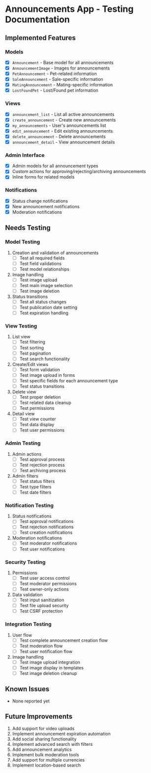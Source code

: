 # Announcements App - Testing Documentation

## Implemented Features

### Models
- [x] `Announcement` - Base model for all announcements
- [x] `AnnouncementImage` - Images for announcements
- [x] `PetAnnouncement` - Pet-related information
- [x] `SaleAnnouncement` - Sale-specific information
- [x] `MatingAnnouncement` - Mating-specific information
- [x] `LostFoundPet` - Lost/Found pet information

### Views
- [x] `announcement_list` - List all active announcements
- [x] `create_announcement` - Create new announcements
- [x] `my_announcements` - User's announcements list
- [x] `edit_announcement` - Edit existing announcements
- [x] `delete_announcement` - Delete announcements
- [x] `announcement_detail` - View announcement details

### Admin Interface
- [x] Admin models for all announcement types
- [x] Custom actions for approving/rejecting/archiving announcements
- [x] Inline forms for related models

### Notifications
- [x] Status change notifications
- [x] New announcement notifications
- [x] Moderation notifications

## Needs Testing

### Model Testing
1. Creation and validation of announcements
   - [ ] Test all required fields
   - [ ] Test field validations
   - [ ] Test model relationships

2. Image handling
   - [ ] Test image upload
   - [ ] Test main image selection
   - [ ] Test image deletion

3. Status transitions
   - [ ] Test all status changes
   - [ ] Test publication date setting
   - [ ] Test expiration handling

### View Testing
1. List view
   - [ ] Test filtering
   - [ ] Test sorting
   - [ ] Test pagination
   - [ ] Test search functionality

2. Create/Edit views
   - [ ] Test form validation
   - [ ] Test image upload in forms
   - [ ] Test specific fields for each announcement type
   - [ ] Test status transitions

3. Delete view
   - [ ] Test proper deletion
   - [ ] Test related data cleanup
   - [ ] Test permissions

4. Detail view
   - [ ] Test view counter
   - [ ] Test data display
   - [ ] Test user permissions

### Admin Testing
1. Admin actions
   - [ ] Test approval process
   - [ ] Test rejection process
   - [ ] Test archiving process

2. Admin filters
   - [ ] Test status filters
   - [ ] Test type filters
   - [ ] Test date filters

### Notification Testing
1. Status notifications
   - [ ] Test approval notifications
   - [ ] Test rejection notifications
   - [ ] Test creation notifications

2. Moderation notifications
   - [ ] Test moderator notifications
   - [ ] Test user notifications

### Security Testing
1. Permissions
   - [ ] Test user access control
   - [ ] Test moderator permissions
   - [ ] Test owner-only actions

2. Data validation
   - [ ] Test input sanitization
   - [ ] Test file upload security
   - [ ] Test CSRF protection

### Integration Testing
1. User flow
   - [ ] Test complete announcement creation flow
   - [ ] Test moderation flow
   - [ ] Test user notification flow

2. Image handling
   - [ ] Test image upload integration
   - [ ] Test image display in templates
   - [ ] Test image deletion cleanup

## Known Issues
- None reported yet

## Future Improvements
1. Add support for video uploads
2. Implement announcement expiration automation
3. Add social sharing functionality
4. Implement advanced search with filters
5. Add announcement analytics
6. Implement bulk moderation tools
7. Add support for multiple currencies
8. Implement location-based search 